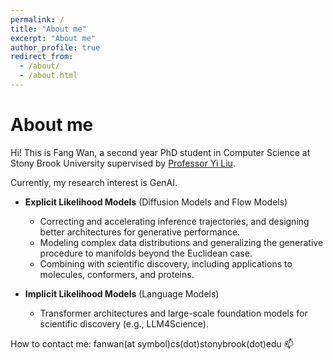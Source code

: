 ```yaml
---
permalink: /
title: "About me"
excerpt: "About me"
author_profile: true
redirect_from: 
  - /about/
  - /about.html
---
```


# About me

Hi! This is Fang Wan, a second year PhD student in Computer Science at Stony Brook University supervised by [Professor Yi Liu](https://jacoblau0513.github.io/). 

Currently, my research interest is GenAI.

* **Explicit Likelihood Models** (Diffusion Models and Flow Models)
  * Correcting and accelerating inference trajectories, and designing better architectures for generative performance.  
  * Modeling complex data distributions and generalizing the generative procedure to manifolds beyond the Euclidean case.  
  * Combining with scientific discovery, including applications to molecules, conformers, and proteins.  

* **Implicit Likelihood Models** (Language Models)
  * Transformer architectures and large-scale foundation models for scientific discovery (e.g., LLM4Science).  


How to contact me: fanwan(at symbol)cs(dot)stonybrook(dot)edu 📫  



